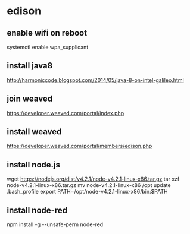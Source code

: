 # edison

## enable wifi on reboot
systemctl enable wpa_supplicant

## install java8
http://harmoniccode.blogspot.com/2014/05/java-8-on-intel-galileo.html

## join weaved 
https://developer.weaved.com/portal/index.php

## install weaved
https://developer.weaved.com/portal/members/edison.php

## install node.js

wget https://nodejs.org/dist/v4.2.1/node-v4.2.1-linux-x86.tar.gz
tar xzf node-v4.2.1-linux-x86.tar.gz
mv node-v4.2.1-linux-x86 /opt
update .bash_profile
export PATH=/opt/node-v4.2.1-linux-x86/bin:$PATH

## install node-red
npm install -g --unsafe-perm node-red
